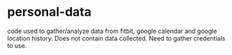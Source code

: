 # personal-data
code used to gather/analyze data from fitbit, google calendar and google location history.
Does not contain data collected.
Need to gather credentials to use.
